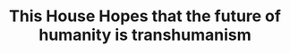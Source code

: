 ---
title: "This House Hopes that the future of humanity is transhumanism"
infoslide: "Transhumanism refers to a future where advanced technologies are used to augment and transcend the biological limitations of humans (e.g. brain-computer interfaces, bionic implants, customizable genetic traits). It is meant to elevate human capabilities beyond their natural level, as opposed to medical uses of technology aimed at restoring basic capabilities (e.g. prosthetics for amputees, curing hereditary diseases)."
round: "ESL Semis"
weight: 15
videos: ['WM_8NM51fVo']
tags: ['Technology']
layout: "motion"
categories: ["motions"]
---